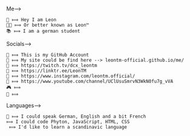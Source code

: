 Me-->
  
	👋 ⟾ Hey I am Leon
	👨‍💻 ⟾ Or better known as Leon™
	📚 ⟾ I am a german student

Socials-->
  
	🔌 ⟾ This is my GitHub Account
  	🤙 ⟾ My site could be find here --> leontm-official.github.io/me/
  	💜 ⟾ https://twitch.tv/dcx_leontm
  	🌳 ⟾ https://linktr.ee/LeonTM
  	💠 ⟾ https://www.instagram.com/leontm.official/
  	🎥 ⟾ https://www.youtube.com/channel/UClUsuSmrvN3WkN0fu7g_vVA
  	🎮 ⟾
  	📣 ⟾

Languages-->
  	
	👦 ⟾ I could speak German, English and a bit French
	⟾ I could code Phyton, JavaScript, HTML, CSS
	 ⟾ I'd like to learn a scandinavic language
	
  
